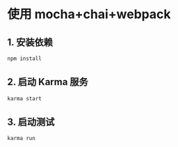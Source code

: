 # 使用 mocha+chai+webpack

## 1. 安装依赖

```bash
npm install
```

## 2. 启动 Karma 服务

```bash
karma start
```

## 3. 启动测试

```bash
karma run
```